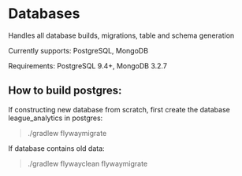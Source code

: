 # Databases
Handles all database builds, migrations, table and schema generation 

Currently supports: PostgreSQL, MongoDB

Requirements: PostgreSQL 9.4+, MongoDB 3.2.7 
## How to build postgres:
If constructing new database from scratch, first create the database league_analytics in postgres: 
> ./gradlew flywaymigrate

If database contains old data:
> ./gradlew flywayclean flywaymigrate
